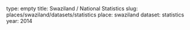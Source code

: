 type: empty
title: Swaziland / National Statistics
slug: places/swaziland/datasets/statistics
place: swaziland
dataset: statistics
year: 2014
